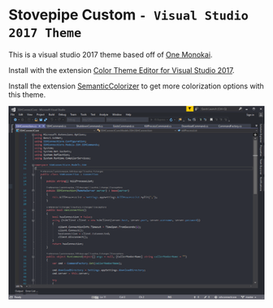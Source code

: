 # Stovepipe Custom `- Visual Studio 2017 Theme`

This is a visual studio 2017 theme based off of [One Monokai](https://marketplace.visualstudio.com/items?itemName=azemoh.one-monokai).

Install with the extension [Color Theme Editor for Visual Studio 2017](https://marketplace.visualstudio.com/items?itemName=VisualStudioPlatformTeam.VisualStudio2017ColorThemeEditor).

Install the extension [SemanticColorizer](https://marketplace.visualstudio.com/items?itemName=AndreasReischuck.SemanticColorizer) to get more colorization options with this theme.

![Example](example.png)